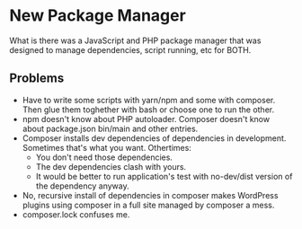 # New Package Manager

What is there was a JavaScript and PHP package manager that was designed to manage dependencies, script running, etc for BOTH.

## Problems

- Have to write some scripts with yarn/npm and some with composer. Then glue them toghether with bash or choose one to run the other.
- npm doesn't know about PHP autoloader. Composer doesn't know about package.json bin/main and other entries.
- Composer installs dev dependencies of dependencies in development. Sometimes that's what you want. Othertimes:
  - You don't need those dependencies.
  - The dev dependencies clash with yours.
  - It would be better to run application's test with no-dev/dist version of the dependency anyway.
- No, recursive install of dependencies in composer makes WordPress plugins using composer in a full site managed by composer a mess.
- composer.lock confuses me.

